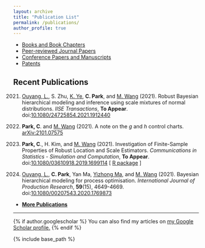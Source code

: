 ```yaml
---
layout: archive
title: "Publication List"
permalink: /publications/
author_profile: true
---
```

+ [Books and Book Chapters](/publications/pub-book)
+ [Peer-reviewed Journal Papers](/publications/pub-journal)
+ [Conference Papers and Manuscripts](/publications/pub-conf)
+ [Patents](/publications/pub-patent)

Recent Publications
------
2021. [Ouyang, L.](https://cn.linkedin.com/in/linhan-ouyang-94834b41), 
S. Zhu, [K. Ye](https://business.utsa.edu/faculty/keying-ye/), 
**C. Park**, and [M. Wang](https://business.utsa.edu/faculty/min-wang-ph-d/) (2021).
Robust Bayesian hierarchical modeling and inference using scale mixtures of normal distributions.
_IISE Transactions_, **To Appear**.
doi:[10.1080/24725854.2021.1912440](https://doi.org/10.1080/24725854.2021.1912440)


2021. **Park, C**. and [M. Wang](https://business.utsa.edu/faculty/min-wang-ph-d/) (2021).
A note on the _g_ and _h_ control charts.
[arXiv:2101.07575](https://arxiv.org/abs/2101.07575) 

2021. **Park, C**., H. Kim, and [M. Wang](https://business.utsa.edu/faculty/min-wang-ph-d/) (2021).
Investigation of Finite-Sample Properties of Robust Location and Scale Estimators.
_Communications in Statistics - Simulation and Computation_, **To Appear**.
doi:[10.1080/03610918.2019.1699114](https://doi.org/10.1080/03610918.2019.1699114)
[ [R package](https://appliedstat.github.io/R/R-package-3/) ]

2021. [Ouyang, L.](https://cn.linkedin.com/in/linhan-ouyang-94834b41), **C. Park**,
Yan Ma, [Yizhong Ma](https://www.researchgate.net/profile/Yi_Zhong_Ma), and [M. Wang](https://business.utsa.edu/faculty/min-wang-ph-d/) (2021).
Bayesian hierarchical modeling for process optimisation.
_International Journal of Production Research_, **59**(15), 4649-4669. 
doi:[10.1080/00207543.2020.1769873](https://doi.org/10.1080/00207543.2020.1769873)

* [ **More Publications** ](https://appliedstat.github.io/publications/pub-journal/)

---
{% if author.googlescholar %}
  You can also find my articles on <u><a href="{{author.googlescholar}}">my Google Scholar profile</a>.</u>
{% endif %}

{% include base_path %}
